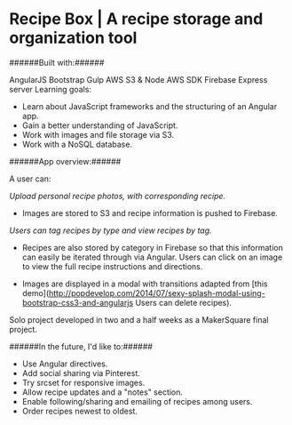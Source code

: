 Recipe Box | A recipe storage and organization tool
======

######Built with:######

AngularJS
Bootstrap
Gulp
AWS S3 & Node AWS SDK
Firebase
Express server
Learning goals:

- Learn about JavaScript frameworks and the structuring of an Angular app.
- Gain a better understanding of JavaScript.
- Work with images and file storage via S3.
- Work with a NoSQL database.

######App overview:######

A user can:

_Upload personal recipe photos, with corresponding recipe._

- Images are stored to S3 and recipe information is pushed to Firebase.

_Users can tag recipes by type and view recipes by tag._

- Recipes are also stored by category in Firebase so that this information can easily be iterated through via Angular.
Users can click on an image to view the full recipe instructions and directions.

- Images are displayed in a modal with transitions adapted from [this demo](http://popdevelop.com/2014/07/sexy-splash-modal-using-bootstrap-css3-and-angularjs
Users can delete recipes).

Solo project developed in two and a half weeks as a MakerSquare final project.

######In the future, I'd like to:######
- Use Angular directives.
- Add social sharing via Pinterest.
- Try srcset for responsive images.
- Allow recipe updates and a "notes" section.
- Enable following/sharing and emailing of recipes among users.
- Order recipes newest to oldest.